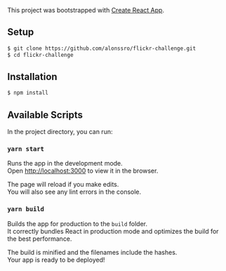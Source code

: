 This project was bootstrapped with [Create React App](https://github.com/facebook/create-react-app).

## Setup

```bash
$ git clone https://github.com/alonssro/flickr-challenge.git
$ cd flickr-challenge
```

## Installation

```bash
$ npm install
```

## Available Scripts

In the project directory, you can run:

### `yarn start`

Runs the app in the development mode.<br />
Open [http://localhost:3000](http://localhost:3000) to view it in the browser.

The page will reload if you make edits.<br />
You will also see any lint errors in the console.

### `yarn build`

Builds the app for production to the `build` folder.<br />
It correctly bundles React in production mode and optimizes the build for the best performance.

The build is minified and the filenames include the hashes.<br />
Your app is ready to be deployed!
